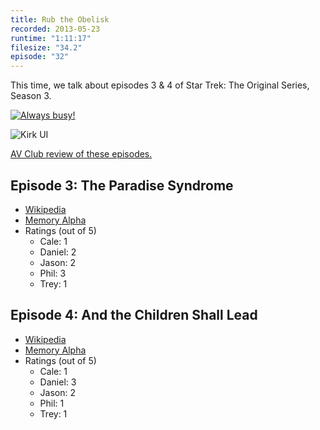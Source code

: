 ```yaml
---
title: Rub the Obelisk
recorded: 2013-05-23
runtime: "1:11:17"
filesize: "34.2"
episode: "32"
---
```


This time, we talk about episodes 3 & 4 of Star Trek: The Original Series, Season 3.

[![Always busy!](https://treylabs-cdn.nyc3.digitaloceanspaces.com/jawgrind/Jawgrind-Episode-32-1.jpg)](http://www.flickr.com/photos/philbarbato/8809492878/)

![Kirk UI](https://treylabs-cdn.nyc3.digitaloceanspaces.com/jawgrind/Jawgrind-Episode-32-2.png)

[AV Club review of these episodes.](http://www.avclub.com/articles/the-paradise-syndromeand-the-children-shall-lead,36242/)

## Episode 3: The Paradise Syndrome

- [Wikipedia](http://en.wikipedia.org/wiki/The_Paradise_Syndrome)
- [Memory Alpha](<http://en.memory-alpha.org/wiki/The_Paradise_Syndrome_(episode)>)
- Ratings (out of 5)
  - Cale: 1
  - Daniel: 2
  - Jason: 2
  - Phil: 3
  - Trey: 1

## Episode 4: And the Children Shall Lead

- [Wikipedia](http://en.wikipedia.org/wiki/And_the_Children_Shall_Lead)
- [Memory Alpha](<http://en.memory-alpha.org/wiki/And_the_Children_Shall_Lead_(episode)>)
- Ratings (out of 5)
  - Cale: 1
  - Daniel: 3
  - Jason: 2
  - Phil: 1
  - Trey: 1
